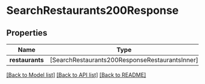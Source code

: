 # SearchRestaurants200Response

## Properties
Name | Type | Description | Notes
------------ | ------------- | ------------- | -------------
**restaurants** | [SearchRestaurants200ResponseRestaurantsInner] |  | [optional] 

[[Back to Model list]](../README.md#documentation-for-models) [[Back to API list]](../README.md#documentation-for-api-endpoints) [[Back to README]](../README.md)


